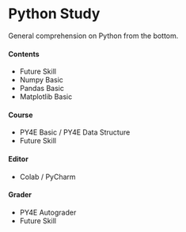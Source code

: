 # Python Study
General comprehension on Python from the bottom.

#### Contents
- Future Skill
- Numpy Basic
- Pandas Basic
- Matplotlib Basic

#### Course
- PY4E Basic / PY4E Data Structure
- Future Skill

#### Editor
- Colab / PyCharm

#### Grader
- PY4E Autograder
- Future Skill
